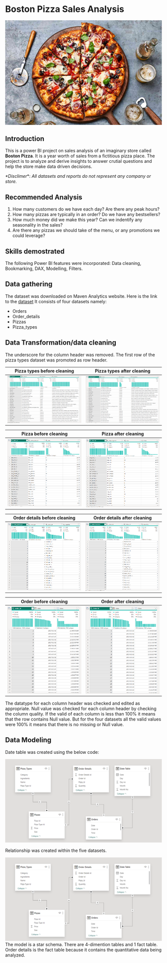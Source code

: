 # Boston Pizza Sales Analysis

![](Pizza.jpg)

## Introduction
This is a power BI project on sales analysis of an imaginary store called **Boston Pizza**. It is a year worth of sales from a fictitious pizza place. The project is to analyze and derive insights to answer crutial questions and help the store make data driven decisions.

_*Disclimer_*: _*All datasets and reports do not represent any company or store.*_

## Recommended Analysis
1.	How many customers do we have each day? Are there any peak hours?
2.	How many pizzas are typically in an order? Do we have any bestsellers?
3.	How much money did we make this year? Can we indentify any seasonality in the sales?
4.  Are there any pizzas we should take of the menu, or any promotions we could leverage?

## Skills demostrated
The following Power BI features were incorporated: Data cleaning, Bookmarking, DAX, Modelling, Filters.

## Data gathering
The dataset was downloaded on Maven Analytics website. Here is the link to the [dataset](https://www.mavenanalytics.io/data-playground?dataStructure=2lXwWbWANQgI727tVx3DRC&search=pizza)
It consists of four datasets namely:
- Orders
- Order_details
- Pizzas
- Pizza_types

## Data Transformation/data cleaning
The underscore for the column header was removed. The first row of the pizza types dataset was promoted as row header.

Pizza types before cleaning            |          Pizza types after cleaning
:-------------------------------------:|:----------------------------------------:|
![](Pizza_types_b4_cleaning.png)       |  ![](Pizza_types_after_cleaning.png)

Pizza before cleaning                  |          Pizza after cleaning
:-------------------------------------:|:----------------------------------------:|
![](Pizza_b4_cleaning.png)             |   ![](Pizza_after_cleaning.png)

Order details before cleaning          |          Order details after cleaning
:-------------------------------------:|:------------------------------------------------:|
![](Order_details_b4_cleaning.png)     |   ![](Order_details_after_cleaning.png)

Order before cleaning                  |          Order after cleaning
:-------------------------------------:|:------------------------------------------------:|
![](Order_b4_cleaning.png)             |   ![](Order_after_cleaning.png)


The datatype for each column header was checked and edited as appropriate. Null value was checked for each column header by checking the column quality. If the valid of each column is less than 100% it means that the row contains Null value. But for the four datasets all the valid values were 100% it means that there is no missing or Null value.

## Data Modeling

Date table was created using the below code:

![](Data_Model.png)

Relationship was created within the five datasets. 

![](Data_Model.png)
The model is a star schema. There are 4-dimention tables and 1 fact table. Order details is the fact table because it contains the quantitative data being analyzed.






 

